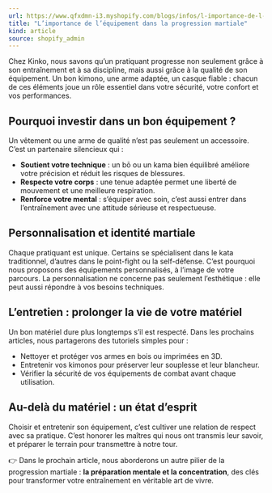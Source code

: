 ```yaml
---
url: https://www.qfxdmn-i3.myshopify.com/blogs/infos/l-importance-de-l-equipement-dans-la-progression-martiale
title: "L’importance de l’équipement dans la progression martiale"
kind: article
source: shopify_admin
---
```

<p data-start="220" data-end="534">Chez Kinko, nous savons qu’un pratiquant progresse non seulement grâce à son entraînement et à sa discipline, mais aussi grâce à la qualité de son équipement. Un bon kimono, une arme adaptée, un casque fiable : chacun de ces éléments joue un rôle essentiel dans votre sécurité, votre confort et vos performances.</p>
<h2 data-start="536" data-end="583">Pourquoi investir dans un bon équipement ?</h2>
<p data-start="584" data-end="692">Un vêtement ou une arme de qualité n’est pas seulement un accessoire. C’est un partenaire silencieux qui :</p>
<ul>
<li data-start="695" data-end="820">
<strong data-start="695" data-end="723">Soutient votre technique</strong> : un bō ou un kama bien équilibré améliore votre précision et réduit les risques de blessures.</li>
<li data-start="695" data-end="820">
<strong data-start="823" data-end="847">Respecte votre corps</strong> : une tenue adaptée permet une liberté de mouvement et une meilleure respiration.</li>
<li data-start="695" data-end="820">
<strong data-start="934" data-end="959">Renforce votre mental</strong> : s’équiper avec soin, c’est aussi entrer dans l’entraînement avec une attitude sérieuse et respectueuse.</li>
</ul>
<h2 data-start="1069" data-end="1111">Personnalisation et identité martiale</h2>
<p data-start="1112" data-end="1446">Chaque pratiquant est unique. Certains se spécialisent dans le kata traditionnel, d’autres dans le point-fight ou la self-défense. C’est pourquoi nous proposons des équipements personnalisés, à l’image de votre parcours. La personnalisation ne concerne pas seulement l’esthétique : elle peut aussi répondre à vos besoins techniques.</p>
<h2 data-start="1448" data-end="1501">L’entretien : prolonger la vie de votre matériel</h2>
<p data-start="1502" data-end="1633">Un bon matériel dure plus longtemps s’il est respecté. Dans les prochains articles, nous partagerons des tutoriels simples pour :</p>
<ul>
<li data-start="1636" data-end="1696">Nettoyer et protéger vos armes en bois ou imprimées en 3D. </li>
<li data-start="1636" data-end="1696">Entretenir vos kimonos pour préserver leur souplesse et leur blancheur.</li>
<li data-start="1775" data-end="1852">Vérifier la sécurité de vos équipements de combat avant chaque utilisation.</li>
</ul>
<h2 data-start="1854" data-end="1897">Au-delà du matériel : un état d’esprit</h2>
<p data-start="1898" data-end="2109">Choisir et entretenir son équipement, c’est cultiver une relation de respect avec sa pratique. C’est honorer les maîtres qui nous ont transmis leur savoir, et préparer le terrain pour transmettre à notre tour.</p>
<p data-start="2118" data-end="2329">👉 Dans le prochain article, nous aborderons un autre pilier de la progression martiale : <strong data-start="2208" data-end="2254">la préparation mentale et la concentration</strong>, des clés pour transformer votre entraînement en véritable art de vivre.</p>
